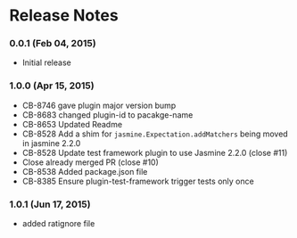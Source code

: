 <!--
#
# Licensed to the Apache Software Foundation (ASF) under one
# or more contributor license agreements.  See the NOTICE file
# distributed with this work for additional information
# regarding copyright ownership.  The ASF licenses this file
# to you under the Apache License, Version 2.0 (the
# "License"); you may not use this file except in compliance
# with the License.  You may obtain a copy of the License at
# 
# http://www.apache.org/licenses/LICENSE-2.0
# 
# Unless required by applicable law or agreed to in writing,
# software distributed under the License is distributed on an
# "AS IS" BASIS, WITHOUT WARRANTIES OR CONDITIONS OF ANY
#  KIND, either express or implied.  See the License for the
# specific language governing permissions and limitations
# under the License.
#
-->
# Release Notes


### 0.0.1 (Feb 04, 2015)
* Initial release

### 1.0.0 (Apr 15, 2015)
* CB-8746 gave plugin major version bump
* CB-8683 changed plugin-id to pacakge-name
* CB-8653 Updated Readme
* CB-8528 Add a shim for `jasmine.Expectation.addMatchers` being moved in jasmine 2.2.0
* CB-8528 Update test framework plugin to use Jasmine 2.2.0 (close #11)
* Close already merged PR (close #10)
* CB-8538 Added package.json file
* CB-8385 Ensure plugin-test-framework trigger tests only once

### 1.0.1 (Jun 17, 2015)
* added ratignore file
